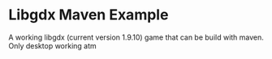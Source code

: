 Libgdx Maven Example
=========================

A working libgdx (current version 1.9.10) game that can be build with maven.
Only desktop working atm
